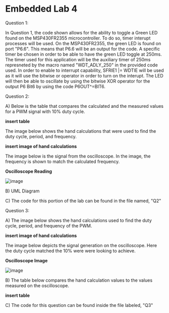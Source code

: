 # Embedded Lab 4


Question 1:

In Question 1, the code shown allows for the ability to toggle a Green LED found on the MSP430FR2355 microcontroller. To do so, timer interupt processes will be used. On the MSP430FR2355, the green LED is found on port "P6.6". This means that P6.6 will be an output for the code. A specific timer be chosen in order to be able to have the green LED toggle at 250ms. The timer used for this application will be the auxiliary timer of 250ms represneted by the macro named "WDT_ADLY_250" in the provided code used. In order to enable to interrupt capability, SFRIE1 |= WDTIE will be used as it will use the bitwise or operator in order to turn on the interupt. The LED will then be able to oscillate by using the bitwise XOR operator for the output P6 Bit6 by using the code P6OUT^=BIT6. 


Question 2:

A) Below is the table that compares the calculated and the measured values for a PWM signal with 10% duty cycle. 

**insert table**

The image below shows the hand calculations that were used to find the duty cycle, period, and frequency. 

**insert image of hand calculations**

The image below is the signal from the oscilloscope. In the image, the frequency is shown to match the calculated frequency.

**Oscilloscope Reading**

![image](https://user-images.githubusercontent.com/98931471/200151590-2a5a245b-2b1d-46ed-860b-4768dc889c9e.png)


B) UML Diagram

C) The code for this portion of the lab can be found in the file named, "Q2"

Question 3:


A) The image below shows the hand calculations used to find the duty cycle, period, and frequency of the PWM. 

**insert image of hand calculations**

The image below depicts the signal generation on the oscilloscope. Here the duty cycle matched the 10% were were looking to achieve.

**Oscilloscope Image**

![image](https://user-images.githubusercontent.com/98931471/200151601-c0e14307-012a-4390-aa55-00ff32991f19.png)


B) The table below compares the hand calculation values to the values measured on the oscilloscope.

**insert table**

C) The code for this question can be found inside the file labeled, "Q3"

